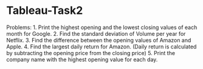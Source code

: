 # Tableau-Task2
Problems:    1. Print the highest opening and the lowest closing values of each  month for Google.    2. Find the standard deviation of Volume per year for Netflix.    3. Find the difference between the opening values of Amazon and Apple.    4. Find the largest daily return for Amazon. (Daily return is  calculated by subtracting the opening price from the closing price)    5. Print the company name with the highest opening value for each day.
